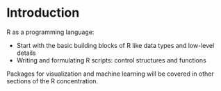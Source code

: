 # Introduction

R as a programming language:

* Start with the basic building blocks of R like data types and low-level details
* Writing and formulating R scripts: control structures and functions

Packages for visualization and machine learning will be covered in other sections of the R concentration.
